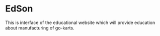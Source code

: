 # EdSon
This is interface of the educational website which will provide education about manufacturing of go-karts.
